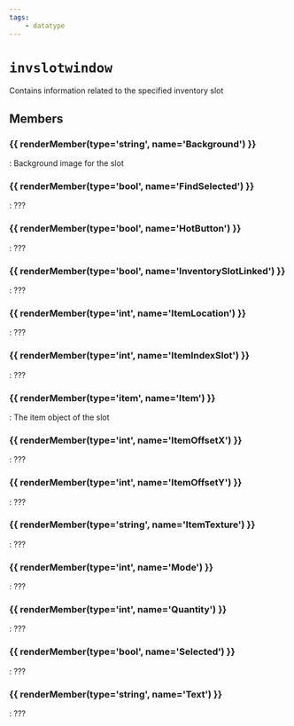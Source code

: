 ```yaml
---
tags:
    - datatype
---
```

# `invslotwindow`

Contains information related to the specified inventory slot

## Members

### {{ renderMember(type='string', name='Background') }}

:   Background image for the slot

### {{ renderMember(type='bool', name='FindSelected') }}

:   ???

### {{ renderMember(type='bool', name='HotButton') }}

:   ???

### {{ renderMember(type='bool', name='InventorySlotLinked') }}

:   ???

### {{ renderMember(type='int', name='ItemLocation') }}

:   ???

### {{ renderMember(type='int', name='ItemIndexSlot') }}

:   ???

### {{ renderMember(type='item', name='Item') }}

:   The item object of the slot

### {{ renderMember(type='int', name='ItemOffsetX') }}

:   ???

### {{ renderMember(type='int', name='ItemOffsetY') }}

:   ???

### {{ renderMember(type='string', name='ItemTexture') }}

:   ???

### {{ renderMember(type='int', name='Mode') }}

:   ???

### {{ renderMember(type='int', name='Quantity') }}

:   ???

### {{ renderMember(type='bool', name='Selected') }}

:   ???

### {{ renderMember(type='string', name='Text') }}

:   ???

[bool]: datatype-bool.md
[int]: datatype-int.md
[item]: datatype-item.md
[string]: datatype-string.md
